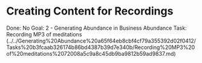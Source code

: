 # Creating Content for Recordings

Done: No
Goal: 2 - Generating Abundance in Business
Abundance Task: Recording MP3 of meditations (../../Generating%20Abundance%20a65f64eb8cbf4cf79a355392d02f0412/Tasks%20b3fcaab326174b86bd4387b39d7e340b/Recording%20MP3%20of%20meditations%2072008a5c9a8c45db9ba9812b59ad9837.md)
